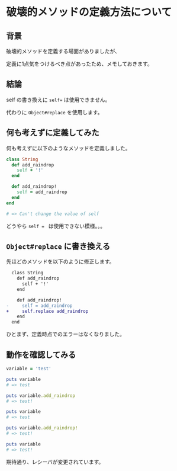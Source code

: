 # 破壊的メソッドの定義方法について

## 背景

破壊的メソッドを定義する場面がありましたが、

定義に1点気をつけるべき点があったため、メモしておきます。

## 結論

self の書き換えに `self=` は使用できません。

代わりに `Object#replace` を使用します。

## 何も考えずに定義してみた

何も考えずに以下のようなメソッドを定義しました。

```rb
class String
  def add_raindrop
    self + '!'
  end

  def add_raindrop!
    self = add_raindrop
  end
end

# => Can't change the value of self
```

どうやら `self = ` は使用できない模様。。。

## `Object#replace` に書き換える

先ほどのメソッドを以下のように修正します。

```diff
  class String
    def add_raindrop
      self + '!'
    end

    def add_raindrop!
-     self = add_raindrop
+     self.replace add_raindrop
    end
  end
```

ひとまず、定義時点でのエラーはなくなりました。

## 動作を確認してみる

```rb
variable = 'test'

puts variable
# => test

puts variable.add_raindrop
# => test!

puts variable
# => test

puts variable.add_raindrop!
# => test!

puts variable
# => test!
```

期待通り、レシーバが変更されています。

